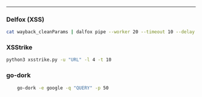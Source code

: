 -- - 
### Delfox (XSS)
```bash
cat wayback_cleanParams | dalfox pipe --worker 20 --timeout 10 --delay 100
```

### XSStrike
```bash
python3 xsstrike.py -u "URL" -l 4 -t 10
```

### go-dork 
```bash
	go-dork -e google -q "QUERY" -p 50
```